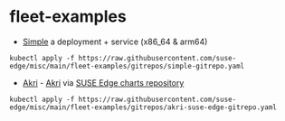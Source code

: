 # fleet-examples

* [Simple](./fleets/simple) a deployment + service (x86_64 & arm64)

```
kubectl apply -f https://raw.githubusercontent.com/suse-edge/misc/main/fleet-examples/gitrepos/simple-gitrepo.yaml
```

* [Akri](./fleets/akri) - [Akri](https://github.com/project-akri/akri) via [SUSE Edge charts repository](https://suse-edge.github.io/charts/)

```
kubectl apply -f https://raw.githubusercontent.com/suse-edge/misc/main/fleet-examples/gitrepos/akri-suse-edge-gitrepo.yaml
```